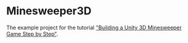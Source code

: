 # Minesweeper3D
The example project for the tutorial ["Building a Unity 3D Minesweeper Game Step by Step"](https://alexddhuang.github.io/2019/08/21/building-a-unity-3d-minesweeper-game-step-by-step-part-1-building-the-scene.html).

